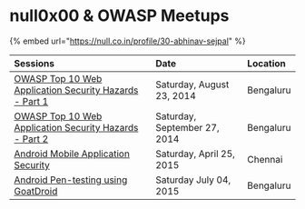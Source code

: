 # null0x00 & OWASP Meetups

{% embed url="https://null.co.in/profile/30-abhinav-sejpal" %}

| Sessions | Date | Location |
| :--- | :--- | :--- |
| [OWASP Top 10 Web Application Security Hazards - Part 1](https://null.co.in/event_sessions/78-top-10-web-application-security-hazards) | Saturday, August 23, 2014 | Bengaluru |
| [OWASP Top 10 Web Application Security Hazards - Part 2 ](https://null.co.in/event_sessions/109-top-10-web-application-security-hazards-for-beginners-only-part-2) | Saturday, September 27, 2014 | Bengaluru |
| [Android Mobile Application Security](https://null.co.in/event_sessions/335-android-mobile-application-security)  | Saturday, April 25, 2015 | Chennai |
| [Android Pen-testing using GoatDroid](https://null.co.in/event_sessions/432-android-humla) | Saturday July 04, 2015 | Bengaluru |



